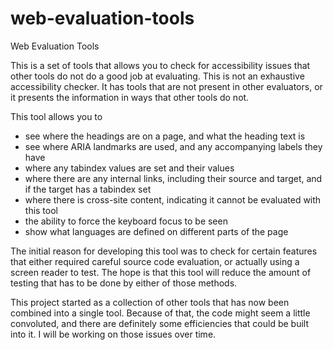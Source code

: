 web-evaluation-tools
====================

Web Evaluation Tools

This is a set of tools that allows you to check for accessibility issues that other tools do not do a good job at evaluating. This is not an exhaustive accessibility checker. It has tools that are not present in other evaluators, or it presents the information in ways that other tools do not.

This tool allows you to

* see where the headings are on a page, and what the heading text is
* see where ARIA landmarks are used, and any accompanying labels they have
* where any tabindex values are set and their values
* where there are any internal links, including their source and target, and if the target has a tabindex set
* where there is cross-site content, indicating it cannot be evaluated with this tool
* the ability to force the keyboard focus to be seen
* show what languages are defined on different parts of the page

The initial reason for developing this tool was to check for certain features that either required careful source code evaluation, or actually using a screen reader to test. The hope is that this tool will reduce the amount of testing that has to be done by either of those methods.

This project started as a collection of other tools that has now been combined into a single tool. Because of that, the code might seem a little convoluted, and there are definitely some efficiencies that could be built into it. I will be working on those issues over time.

